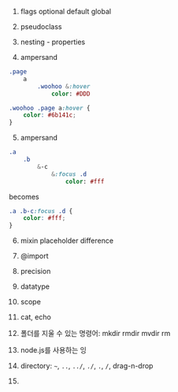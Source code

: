 1. flags optional default global
2. pseudoclass
4. nesting - properties

3. ampersand
```sass
.page
	a
		.woohoo &:hover
			color: #DDD
```
```css
.woohoo .page a:hover {
	color: #6b141c;
}
```

5. ampersand
```sass
.a
	.b
		&-c
			&:focus .d
				color: #fff
```
becomes
```css
.a .b-c:focus .d {
	color: #fff;
}	
```

6. mixin placeholder difference

7. @import

8. precision

9. datatype

10. scope

11. cat, echo

12. 폴더를 지울 수 있는 명령어: mkdir rmdir mvdir rm

13. node.js를 사용하는 잉

14. directory: `~`, `..`, `../`, `./`, `.`, `/`, drag-n-drop

15. 
